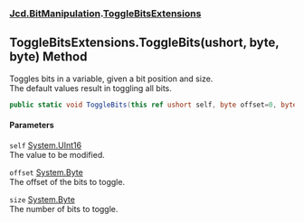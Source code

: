 ### [Jcd.BitManipulation](Jcd_BitManipulation.md 'Jcd.BitManipulation').[ToggleBitsExtensions](Jcd_BitManipulation_ToggleBitsExtensions.md 'Jcd.BitManipulation.ToggleBitsExtensions')
## ToggleBitsExtensions.ToggleBits(ushort, byte, byte) Method
Toggles bits in a variable, given a bit position and size.   
The default values result in toggling all bits.   
```csharp
public static void ToggleBits(this ref ushort self, byte offset=0, byte size=16);
```
#### Parameters
<a name='Jcd_BitManipulation_ToggleBitsExtensions_ToggleBits(ushort_byte_byte)_self'></a>
`self` [System.UInt16](https://docs.microsoft.com/en-us/dotnet/api/System.UInt16 'System.UInt16')  
The value to be modified.
  
<a name='Jcd_BitManipulation_ToggleBitsExtensions_ToggleBits(ushort_byte_byte)_offset'></a>
`offset` [System.Byte](https://docs.microsoft.com/en-us/dotnet/api/System.Byte 'System.Byte')  
The offset of the bits to toggle.
  
<a name='Jcd_BitManipulation_ToggleBitsExtensions_ToggleBits(ushort_byte_byte)_size'></a>
`size` [System.Byte](https://docs.microsoft.com/en-us/dotnet/api/System.Byte 'System.Byte')  
The number of bits to toggle.
  
